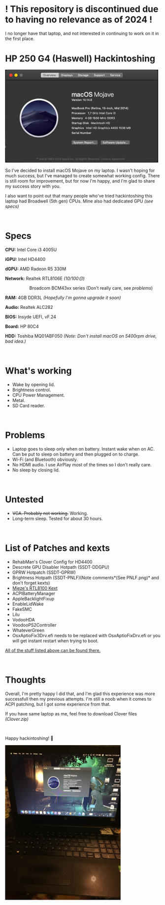 # ! This repository is discontinued due to having no relevance as of 2024 !
I no longer have that laptop, and not interested in continuing to work on it in the first place.

HP 250 G4 (Haswell) Hackintoshing
==================================

<img src="https://raw.githubusercontent.com/hikkamorii/HP-250-G4-macOS/master/System.png" height="300px">

So I've decided to install macOS Mojave on my laptop. I wasn't hoping for much success, but I've managed to create somewhat working config. There is still room for improvement, but for now I'm happy, and I'm glad to share my success story with you. 

I also want to point out that many people who've tried hackintoshing this laptop had Broadwell (5th gen) CPUs. Mine also had dedicated GPU *(see specs)*

&nbsp;

Specs
======
**CPU:** Intel Core i3 4005U

**iGPU:** Intel HD4400

**dGPU:** AMD Radeon R5 330M

**Network:** Realtek RTL8106E *(10/100😔)*

&nbsp; &nbsp; &nbsp; &nbsp; &nbsp; &nbsp; &nbsp; &nbsp; &nbsp; &nbsp; Broadcom BCM43xx series (Don't really care, see *problems*)

**RAM:** 4GB DDR3L *(Hopefully I'm gonna upgrade it soon)*

**Audio:** Realtek ALC282

**BIOS:** Insyde UEFI, vF.24

**Board:** HP 80C4

**HDD:** Toshiba MQ01ABF050 *(Note: Don't install macOS on 5400rpm drive, bad idea.)*

&nbsp;

What's working
============
* Wake by opening lid.
* Brightness control.
* CPU Power Management.
* Metal.
* SD Card reader.

&nbsp;

Problems
=======
* Laptop goes to sleep only when on battery. Instant wake when on AC. Can be put to sleep on battery and then plugged on to charge.
* Wi-Fi (and Bluetooth) obviously.
* No HDMI audio. I use AirPlay most of the times so I don't really care.
* No sleep by closing lid.

&nbsp;

Untested
=======
*  ~~VGA. Probably not working.~~ Working.
* Long-term sleep. Tested for about 30 hours.

&nbsp;

List of Patches and kexts
==================
* RehabMan's Clover Config for HD4400
* Descrete GPU Disabler Hotpath (SSDT-DDGPU)
* GPRW Hotpatch (SSDT-GPRW)
* Brightness Hotpath (SSDT-PNLF)(Note comments*(See PNLF.png)* and don't forget kexts)
* [Mieze's RTL8100 Kext](https://www.insanelymac.com/forum/files/file/259-realtekrtl8100-binary/)
* ACPIBatteryManager
* AppleBacklightFixup
* EnableLidWake
* FakeSMC
* Lilu
* VodooHDA
* VoodooPS2Controller
* WhateverGreen
* OsxAptioFix3Drv.efi needs to be replaced with OsxAptioFixDrv.efi or you will get instant restart when trying to boot.

[All of the stuff listed above can be found there.](https://github.com/RehabMan/OS-X-Clover-Laptop-Config)

&nbsp;

Thoughts
=========
Overall, I'm pretty happy I did that, and I'm glad this experience was more successfull then my previous attempts. I'm still a noob when it comes to ACPI patching, but I got some experience from that.

If you have same laptop as me, feel free to download Clover files *(Clover.zip)*

&nbsp;

Happy hackintoshing! 💙

<img src="https://raw.githubusercontent.com/hikkamorii/HP-250-G4-macOS/master/Photo.JPG" height="500px">
